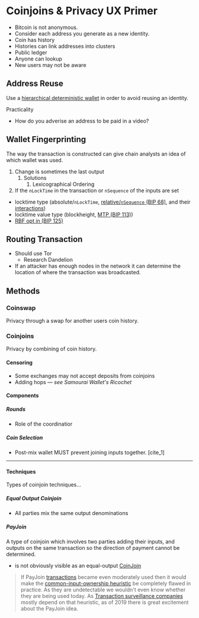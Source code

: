 # Coinjoins & Privacy UX Primer

- Bitcoin is not anonymous.
- Consider each address you generate as a new identity.
- Coin has history
- Histories can link addresses into clusters
- Public ledger
- Anyone can lookup
- New users may not be aware

## Address Reuse

Use a [hierarchical deterministic wallet](https://en.bitcoin.it/wiki/Deterministic_wallet) in order to avoid reusing an identity.

Practicality

- How do you adverise an address to be paid in a video?

## Wallet Fingerprinting

The way the transaction is constructed can give chain analysts an idea of which wallet was used.

1. Change is sometimes the last output
   1. Solutions
      1. Lexicographical Ordering
2. If the `nLockTime` in the transaction or `nSequence` of the inputs are set
  - locktime type (absolute/`nLockTime`, [relative/`nSequence` (BIP 68)](https://github.com/bitcoin/bips/blob/master/bip-0068.mediawiki), and their [interactions](https://b10c.me/mempool-observations/1-locktime-stairs/))
  - locktime value type (blockheight, [MTP (BIP 113)](https://github.com/bitcoin/bips/blob/master/bip-0113.mediawiki))
  - [RBF opt in (BIP 125)](https://github.com/bitcoin/bips/blob/master/bip-0125.mediawiki)

## Routing Transaction

- Should use Tor
  - Research Dandelion
- If an attacker has enough nodes in the network it can determine the location of where the transaction was broadcasted.

## Methods

### Coinswap

Privacy through a swap for another users coin history.

### Coinjoins

Privacy by combining of coin history.

#### Censoring

- Some exchanges may not accept deposits from coinjoins
- Adding hops — *see Samourai Wallet's Ricochet*

#### Components

##### Rounds

- Role of the coordinatior

##### Coin Selection

- Post-mix wallet MUST prevent joining inputs together. [cite_1]

---

#### Techniques

Types of coinjoin techniques...

##### Equal Output Coinjoin

- All parties mix the same output denominations

##### PayJoin

A type of coinjoin which involves two parties adding their inputs, and outputs on the same transaction so the direction of payment cannot be determined.

- is not obviously visible as an equal-output [CoinJoin](https://en.bitcoin.it/wiki/CoinJoin)

> If PayJoin [transactions](https://en.bitcoin.it/wiki/Transaction) became even moderately used then it would make the [common-input-ownership heuristic](https://en.bitcoin.it/wiki/Common-input-ownership_heuristic) be completely flawed in practice. As they are undetectable we wouldn't even know whether they are being used today. As [Transaction surveillance companies](https://en.bitcoin.it/wiki/Transaction_surveillance_company) mostly depend on that heuristic, as of 2019 there is great excitement about the PayJoin idea.

[1]: https://github.com/nopara73/ZeroLink#i-introduction
[2]: https://zmnscpxj.github.io/bitcoin/coinjoinxt.html
